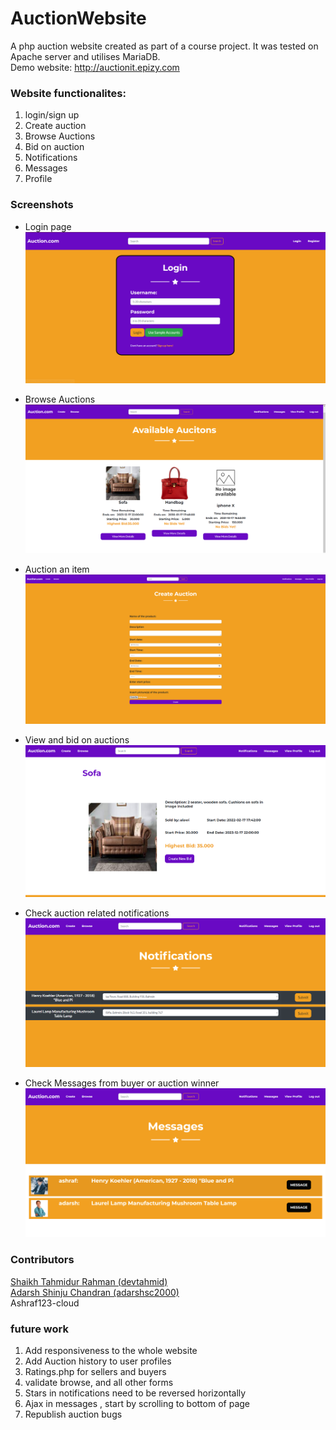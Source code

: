 # AuctionWebsite
A php auction website created as part of a course project. It was tested on Apache server and utilises MariaDB. <br>
Demo website: http://auctionit.epizy.com

### Website functionalites:  
1. login/sign up
2. Create auction
3. Browse Auctions
4. Bid on auction
5. Notifications 
6. Messages 
7. Profile 

### Screenshots
- Login page
![Login page](/readmeAssets/login.png)

- Browse Auctions
![browse auctions page](/readmeAssets/browse.png)

- Auction an item
![Create auction page](/readmeAssets/create.png)

- View and bid on auctions
![View page](/readmeAssets/bid.png)

- Check auction related notifications
![Notifications page](/readmeAssets/notificatios.png)

- Check Messages from buyer or auction winner
![Messages page](/readmeAssets/messages.png)


### Contributors 
[Shaikh Tahmidur Rahman (devtahmid)](https://github.com/devtahmid)<br>
[Adarsh Shinju Chandran (adarshsc2000)](https://github.com/adarshsc2000)<br>
Ashraf123-cloud

### future work 
1. Add responsiveness to the whole website <br>
2. Add Auction history to user profiles<br>
3. Ratings.php for sellers and buyers<br>
4. validate browse, and all other forms <br>
5. Stars in notifications need to be reversed horizontally <br>
6. Ajax in messages , start by scrolling to bottom of page <br>
7. Republish auction bugs <br>


